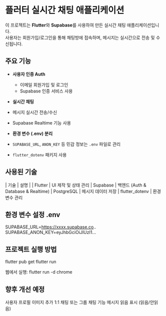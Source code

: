 #  플러터 실시간 채팅 애플리케이션

이 프로젝트는 **Flutter**와 **Supabase**를 사용하여 만든 실시간 채팅 애플리케이션입니다.  
사용자는 회원가입/로그인을 통해 채팅방에 접속하며, 메시지는 실시간으로 전송 및 수신됩니다.

##  주요 기능

- **사용자 인증 Auth**
  - 이메일 회원가입 및 로그인
  - Supabase 인증 서비스 사용

-  **실시간 채팅**
  - 메시지 실시간 전송/수신
  - Supabase Realtime 기능 사용

-  **환경 변수 (.env) 분리**
  - `SUPABASE_URL`, `ANON_KEY` 등 민감 정보는 `.env` 파일로 관리
  - `flutter_dotenv` 패키지 사용


##  사용된 기술

| 기술 | 설명 |
| Flutter | UI 제작 및 상태 관리 
| Supabase | 백엔드 (Auth & Database & Realtime) 
| PostgreSQL | 메시지 데이터 저장 
| flutter_dotenv | 환경 변수 관리 


## 환경 변수 설정 .env

SUPABASE_URL=https://xxxx.supabase.co..
SUPABASE_ANON_KEY=eyJhbGciOiJIUzI1...

## 프로젝트 실행 방법

flutter pub get
flutter run

웹에서 실행: flutter run -d chrome

## 향후 개선 예정

사용자 프로필 이미지 추가
1:1 채팅 또는 그룹 채팅 기능
메시지 읽음 표시 (읽음/안읽음)